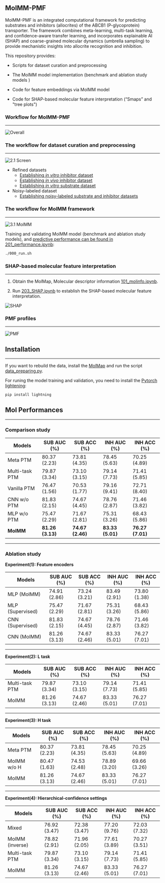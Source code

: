 ## MolMM-PMF

MolMM-PMF is an integrated computational framework for predicting substrates and inhibitors (allocrites) of the ABCB1 (P-glycoprotein) transporter. The framework combines meta-learning, multi-task learning, and confidence-aware transfer learning, and incorporates explainable AI (SHAP) and coarse-grained molecular dynamics (umbrella sampling) to provide mechanistic insights into allocrite recognition and inhibition. 

This repository provides: 

* Scripts for dataset curation and preprocessing 

* The MolMM model implementation (benchmark and ablation study models )
* Code for feature embeddings via MolMM model
* Code for SHAP-based molecular feature interpretation (“Smaps” and "tree plots") 



### Workflow for MolMM-PMF

---

![Overall](./docs/1_Overall.png)



### The workflow for dataset curation and preprocessing

---

![2.1 Screen](./docs/2.1_Screen.png)

* Refined datasets
  * [Establishing *in vitro* inhibitor dataset](https://github.com/PatrickSu1101/MolMM/tree/main/MolMM/csv/data_inh_refine/vitro.ipynb)
  * [Establishing *in vivo* inhibitor dataset](https://github.com/PatrickSu1101/MolMM/tree/main/MolMM/csv/data_inh_refine/vivo.ipynb)
  * [Establishing *in vitro* substrate dataset](https://github.com/PatrickSu1101/MolMM/tree/main/MolMM/csv/data_sub_refine/vitro.ipynb)
* Noisy-labeled dataset
  * [Establishing noisy-labeled substrate and inhibitor datasets](https://github.com/PatrickSu1101/MolMM/tree/main/MolMM/csv/data_classes/vitro.ipynb)



### The workflow for MolMM framework

---

![3.1 MolMM](./docs/3.1_MolMM.png)

Training and validating MolMM model (benchmark and ablation study models), and [predictive performance can be found in 201_performance.ipynb](https://github.com/PatrickSu1101/MolMM/tree/main/201_performance.ipynb):

``` bash
./000_run.sh
```



### SHAP-based molecular feature interpretation
---
1. Obtain the MolMap, Molecular descriptor information [101_molinfo.ipynb](https://github.com/PatrickSu1101/MolMM/blob/main/101_molinfo.ipynb).

2. Run [203_SHAP.ipynb](https://github.com/PatrickSu1101/MolMM/blob/main/203_SHAP.ipynb) to establish the SHAP-based molecular feature interpretation.

![SHAP](./docs/3.2_SHAP.png)


### PMF profiles
---
![PMF](./docs/4_PMF.png)


## Installation
---
If you want to rebuild the data, install the [MolMap](https://github.com/shenwanxiang/bidd-molmap/blob/master/) and run the script [data_preparing.py](https://github.com/PatrickSu1101/MolMM/blob/main/MolMM/data_preparing.py).

For runing the model training and validation, you need to install the [Pytorch lightening](https://lightning.ai/docs/pytorch/stable/):


```bash
pip install lightning
```



## Mol Performances

---

### Comparison study

| Models         | SUB AUC (%)      | SUB ACC (%)      | INH AUC (%)      | INH ACC (%)      |
| -------------- | ---------------- | ---------------- | ---------------- | ---------------- |
| Meta PTM       | 80.37 (2.23)     | 73.81 (4.35)     | 78.45 (5.63)     | 70.25 (4.89)     |
| Multi-task PTM | 79.87 (3.34)     | 73.10 (3.15)     | 79.14 (7.73)     | 71.41 (5.85)     |
| Vanilla PTM    | 76.47 (1.56)     | 70.53 (1.77)     | 79.16 (9.41)     | 72.71 (8.40)     |
| CNN w/o PTM    | 81.83 (2.15)     | 74.67 (4.45)     | 78.76 (2.87)     | 71.46 (3.82)     |
| MLP w/o PTM    | 75.47 (2.29)     | 71.67 (2.81)     | 75.31 (3.26)     | 68.43 (5.86)     |
| **MolMM**      | **81.26 (3.13)** | **74.67 (2.46)** | **83.33 (5.01)** | **76.27 (7.01)** |

------

### Ablation study

**Experiment(1): Feature encoders**

| Models           | SUB AUC (%)  | SUB ACC (%)  | INH AUC (%)  | INH ACC (%)  |
| ---------------- | ------------ | ------------ | ------------ | ------------ |
| MLP (MolMM)      | 74.91 (2.86) | 73.24 (3.21) | 83.49 (2.91) | 73.80 (1.38) |
| MLP (Supervised) | 75.47 (2.29) | 71.67 (2.81) | 75.31 (3.26) | 68.43 (5.86) |
| CNN (Supervised) | 81.83 (2.15) | 74.67 (4.45) | 78.76 (2.87) | 71.46 (3.82) |
| CNN (MolMM)      | 81.26 (3.13) | 74.67 (2.46) | 83.33 (5.01) | 76.27 (7.01) |

------

**Experiment(2): L task**

| Models         | SUB AUC (%)  | SUB ACC (%)  | INH AUC (%)  | INH ACC (%)  |
| -------------- | ------------ | ------------ | ------------ | ------------ |
| Multi-task PTM | 79.87 (3.34) | 73.10 (3.15) | 79.14 (7.73) | 71.41 (5.85) |
| MolMM          | 81.26 (3.13) | 74.67 (2.46) | 83.33 (5.01) | 76.27 (7.01) |

------

**Experiment(3): H task**

| Models      | SUB AUC (%)  | SUB ACC (%)  | INH AUC (%)  | INH ACC (%)  |
| ----------- | ------------ | ------------ | ------------ | ------------ |
| Meta PTM    | 80.37 (2.23) | 73.81 (4.35) | 78.45 (5.63) | 70.25 (4.89) |
| MolMM w/o H | 80.47 (1.63) | 74.53 (2.48) | 78.89 (3.20) | 69.66 (3.26) |
| MolMM       | 81.26 (3.13) | 74.67 (2.46) | 83.33 (5.01) | 76.27 (7.01) |

------

**Experiment(4): Hierarchical-confidence settings**

| Models          | SUB AUC (%)  | SUB ACC (%)  | INH AUC (%)  | INH ACC (%)  |
| --------------- | ------------ | ------------ | ------------ | ------------ |
| Mixed           | 76.92 (3.47) | 72.38 (3.47) | 77.20 (9.76) | 72.03 (7.32) |
| MolMM (inverse) | 78.82 (2.91) | 71.96 (2.05) | 77.61 (3.89) | 70.27 (3.51) |
| Multi-task PTM  | 79.87 (3.34) | 73.10 (3.15) | 79.14 (7.73) | 71.41 (5.85) |
| MolMM           | 81.26 (3.13) | 74.67 (2.46) | 83.33 (5.01) | 76.27 (7.01) |
